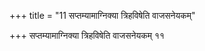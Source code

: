 +++
title = "11 सप्तम्यामाग्निक्या त्रिहविषेति वाजसनेयकम्"

+++
सप्तम्यामाग्निक्या त्रिहविषेति वाजसनेयकम् ११